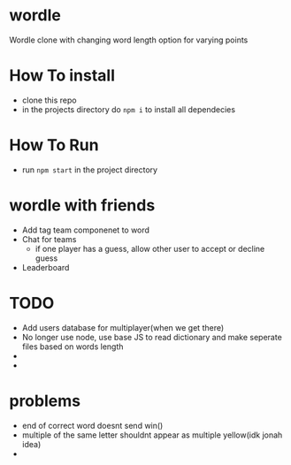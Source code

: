 # wordle
Wordle clone with changing word length option for varying points

# How To install
 - clone this repo
 - in the projects directory do `npm i` to install all dependecies

 # How To Run
 - run `npm start` in the project directory

# wordle with friends
 - Add tag team componenet to word
 - Chat for teams
    - if one player has a guess, allow other user to accept or decline guess
 - Leaderboard

# TODO
 - Add users database for multiplayer(when we get there)
 - No longer use node, use base JS to read dictionary and make seperate files based on words length
 - 
 - 

 # problems
 - end of correct word doesnt send win()
 - multiple of the same letter shouldnt appear as multiple yellow(idk jonah idea)
 - 


